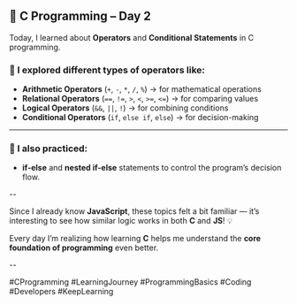 ## 🚀 C Programming – Day 2

Today, I learned about **Operators** and **Conditional Statements** in C programming.

### 🔹 I explored different types of operators like:

- **Arithmetic Operators** (`+`, `-`, `*`, `/`, `%`) → for mathematical operations  
- **Relational Operators** (`==`, `!=`, `>`, `<`, `>=`, `<=`) → for comparing values  
- **Logical Operators** (`&&`, `||`, `!`) → for combining conditions  
- **Conditional Operators** (`if`, `else if`, `else`) → for decision-making  

---

### 🧠 I also practiced:
- **if-else** and **nested if-else** statements to control the program’s decision flow.  

--

Since I already know **JavaScript**, these topics felt a bit familiar — it’s interesting to see how similar logic works in both **C** and **JS**! 💡  

Every day I’m realizing how learning **C** helps me understand the **core foundation of programming** even better.  

--

#CProgramming #LearningJourney #ProgrammingBasics #Coding #Developers #KeepLearning
